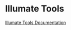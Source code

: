 # Illumate Tools

[Illumate Tools Documentation](https://illumatestudios-public.notion.site/IllumateTools-bcb48961ae8240e6967ccba7831f8bf8)


